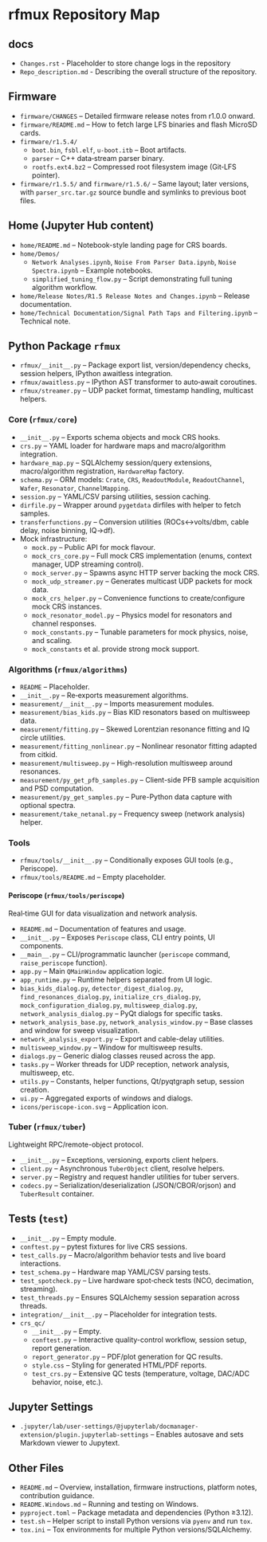 # rfmux Repository Map

## docs
- `Changes.rst` - Placeholder to store change logs in the repository
- `Repo_description.md` - Describing the overall structure of the repository.
## Firmware
- `firmware/CHANGES` – Detailed firmware release notes from r1.0.0 onward.
- `firmware/README.md` – How to fetch large LFS binaries and flash MicroSD cards.
- `firmware/r1.5.4/`
  - `boot.bin`, `fsbl.elf`, `u-boot.itb` – Boot artifacts.
  - `parser` – C++ data‑stream parser binary.
  - `rootfs.ext4.bz2` – Compressed root filesystem image (Git‑LFS pointer).
- `firmware/r1.5.5/` and `firmware/r1.5.6/` – Same layout; later versions, with `parser_src.tar.gz` source bundle and symlinks to previous boot files.

## Home (Jupyter Hub content)
- `home/README.md` – Notebook-style landing page for CRS boards.
- `home/Demos/`
  - `Network Analyses.ipynb`, `Noise From Parser Data.ipynb`, `Noise Spectra.ipynb` – Example notebooks.
  - `simplified_tuning_flow.py` – Script demonstrating full tuning algorithm workflow.
- `home/Release Notes/R1.5 Release Notes and Changes.ipynb` – Release documentation.
- `home/Technical Documentation/Signal Path Taps and Filtering.ipynb` – Technical note.

## Python Package `rfmux`
- `rfmux/__init__.py` – Package export list, version/dependency checks, session helpers, IPython awaitless integration.
- `rfmux/awaitless.py` – IPython AST transformer to auto‑await coroutines.
- `rfmux/streamer.py` – UDP packet format, timestamp handling, multicast helpers.

### Core (`rfmux/core`)
- `__init__.py` – Exports schema objects and mock CRS hooks.
- `crs.py` – YAML loader for hardware maps and macro/algorithm integration.
- `hardware_map.py` – SQLAlchemy session/query extensions, macro/algorithm registration, `HardwareMap` factory.
- `schema.py` – ORM models: `Crate`, `CRS`, `ReadoutModule`, `ReadoutChannel`, `Wafer`, `Resonator`, `ChannelMapping`.
- `session.py` – YAML/CSV parsing utilities, session caching.
- `dirfile.py` – Wrapper around `pygetdata` dirfiles with helper to fetch samples.
- `transferfunctions.py` – Conversion utilities (ROCs↔volts/dbm, cable delay, noise binning, IQ→df).
- Mock infrastructure:
  - `mock.py` – Public API for mock flavour.
  - `mock_crs_core.py` – Full mock CRS implementation (enums, context manager, UDP streaming control).
  - `mock_server.py` – Spawns async HTTP server backing the mock CRS.
  - `mock_udp_streamer.py` – Generates multicast UDP packets for mock data.
  - `mock_crs_helper.py` – Convenience functions to create/configure mock CRS instances.
  - `mock_resonator_model.py` – Physics model for resonators and channel responses.
  - `mock_constants.py` – Tunable parameters for mock physics, noise, and scaling.
  - `mock_constants` et al. provide strong mock support.

### Algorithms (`rfmux/algorithms`)
- `README` – Placeholder.
- `__init__.py` – Re‑exports measurement algorithms.
- `measurement/__init__.py` – Imports measurement modules.
- `measurement/bias_kids.py` – Bias KID resonators based on multisweep data.
- `measurement/fitting.py` – Skewed Lorentzian resonance fitting and IQ circle utilities.
- `measurement/fitting_nonlinear.py` – Nonlinear resonator fitting adapted from citkid.
- `measurement/multisweep.py` – High-resolution multisweep around resonances.
- `measurement/py_get_pfb_samples.py` – Client-side PFB sample acquisition and PSD computation.
- `measurement/py_get_samples.py` – Pure-Python data capture with optional spectra.
- `measurement/take_netanal.py` – Frequency sweep (network analysis) helper.

### Tools
- `rfmux/tools/__init__.py` – Conditionally exposes GUI tools (e.g., Periscope).
- `rfmux/tools/README.md` – Empty placeholder.

#### Periscope (`rfmux/tools/periscope`)
Real‑time GUI for data visualization and network analysis.
- `README.md` – Documentation of features and usage.
- `__init__.py` – Exposes `Periscope` class, CLI entry points, UI components.
- `__main__.py` – CLI/programmatic launcher (`periscope` command, `raise_periscope` function).
- `app.py` – Main `QMainWindow` application logic.
- `app_runtime.py` – Runtime helpers separated from UI logic.
- `bias_kids_dialog.py`, `detector_digest_dialog.py`, `find_resonances_dialog.py`, `initialize_crs_dialog.py`, `mock_configuration_dialog.py`, `multisweep_dialog.py`, `network_analysis_dialog.py` – PyQt dialogs for specific tasks.
- `network_analysis_base.py`, `network_analysis_window.py` – Base classes and window for sweep visualization.
- `network_analysis_export.py` – Export and cable-delay utilities.
- `multisweep_window.py` – Window for multisweep results.
- `dialogs.py` – Generic dialog classes reused across the app.
- `tasks.py` – Worker threads for UDP reception, network analysis, multisweep, etc.
- `utils.py` – Constants, helper functions, Qt/pyqtgraph setup, session creation.
- `ui.py` – Aggregated exports of windows and dialogs.
- `icons/periscope-icon.svg` – Application icon.

### Tuber (`rfmux/tuber`)
Lightweight RPC/remote-object protocol.
- `__init__.py` – Exceptions, versioning, exports client helpers.
- `client.py` – Asynchronous `TuberObject` client, resolve helpers.
- `server.py` – Registry and request handler utilities for tuber servers.
- `codecs.py` – Serialization/deserialization (JSON/CBOR/orjson) and `TuberResult` container.

## Tests (`test`)
- `__init__.py` – Empty module.
- `conftest.py` – pytest fixtures for live CRS sessions.
- `test_calls.py` – Macro/algorithm behavior tests and live board interactions.
- `test_schema.py` – Hardware map YAML/CSV parsing tests.
- `test_spotcheck.py` – Live hardware spot‑check tests (NCO, decimation, streaming).
- `test_threads.py` – Ensures SQLAlchemy session separation across threads.
- `integration/__init__.py` – Placeholder for integration tests.
- `crs_qc/`
  - `__init__.py` – Empty.
  - `conftest.py` – Interactive quality-control workflow, session setup, report generation.
  - `report_generator.py` – PDF/plot generation for QC results.
  - `style.css` – Styling for generated HTML/PDF reports.
  - `test_crs.py` – Extensive QC tests (temperature, voltage, DAC/ADC behavior, noise, etc.).

## Jupyter Settings
- `.jupyter/lab/user-settings/@jupyterlab/docmanager-extension/plugin.jupyterlab-settings` – Enables autosave and sets Markdown viewer to Jupytext.

## Other Files
- `README.md` – Overview, installation, firmware instructions, platform notes, contribution guidance.
- `README.Windows.md` – Running and testing on Windows.
- `pyproject.toml` – Package metadata and dependencies (Python ≥3.12).
- `test.sh` – Helper script to install Python versions via `pyenv` and run `tox`.
- `tox.ini` – Tox environments for multiple Python versions/SQLAlchemy.